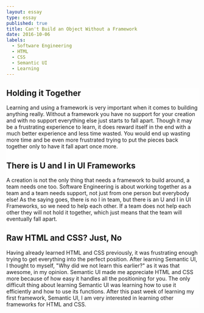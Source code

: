 ```yaml
---
layout: essay
type: essay
published: true
title: Can't Build an Object Without a Framework
date: 2016-10-06
labels:
  - Software Engineering
  - HTML
  - CSS
  - Semantic UI
  - Learning
---
```


<div style="background-color: rgba(255, 255, 255, 0.75);">

## Holding it Together

Learning and using a framework is very important when it comes to building anything really. Without a framework you have no support for your creation and with no support everything else just starts to fall apart. Though it may be a frustrating experience to learn, it does reward itself in the end with a much better experience and less time wasted. You would end up wasting more time and be even more frustrated trying to put the pieces back together only to have it fall apart once more.

## There is U and I in UI Frameworks

 A creation is not the only thing that needs a framework to build around, a team needs one too. Software Engineering is about working together as a team and a team needs support, not just from one person but everybody else! As the saying goes, there is no I in team, but there is an U and I in UI Frameworks, so we need to help each other. If a team does not help each other they will not hold it together, which just means that the team will eventually fall apart.

## Raw HTML and CSS? Just, No

Having already learned HTML and CSS previously, it was frustrating enough trying to get everything into the perfect position. After learning Semantic UI, I thought to myself, "Why did we not learn this earlier?" as it was that awesome, in my opinion. Semantic UI made me appreciate HTML and CSS more because of how easy it handles all the positioning for you. The only difficult thing about learning Semantic UI was learning how to use it efficiently and how to use its functions. After this past week of learning my first framework, Semantic UI, I am very interested in learning other frameworks for HTML and CSS.

</div>
